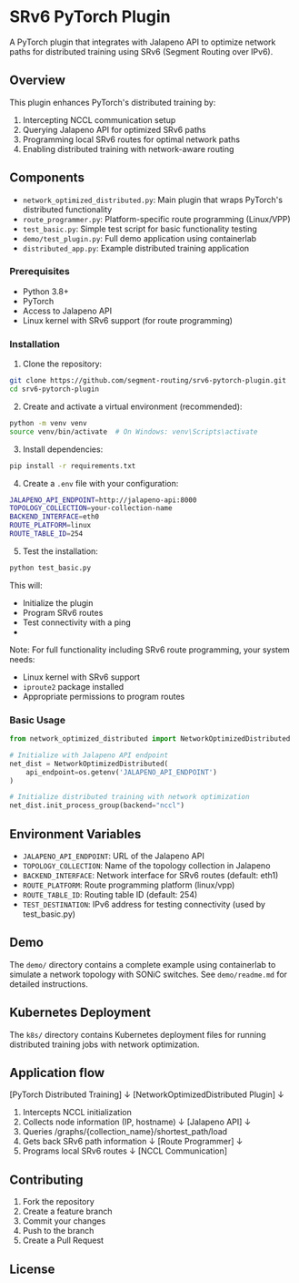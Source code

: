 # SRv6 PyTorch Plugin

A PyTorch plugin that integrates with Jalapeno API to optimize network paths for distributed training using SRv6 (Segment Routing over IPv6).

## Overview

This plugin enhances PyTorch's distributed training by:
1. Intercepting NCCL communication setup
2. Querying Jalapeno API for optimized SRv6 paths
3. Programming local SRv6 routes for optimal network paths
4. Enabling distributed training with network-aware routing

## Components

- `network_optimized_distributed.py`: Main plugin that wraps PyTorch's distributed functionality
- `route_programmer.py`: Platform-specific route programming (Linux/VPP)
- `test_basic.py`: Simple test script for basic functionality testing
- `demo/test_plugin.py`: Full demo application using containerlab
- `distributed_app.py`: Example distributed training application

### Prerequisites

- Python 3.8+
- PyTorch
- Access to Jalapeno API
- Linux kernel with SRv6 support (for route programming)

### Installation

1. Clone the repository:
```bash
git clone https://github.com/segment-routing/srv6-pytorch-plugin.git
cd srv6-pytorch-plugin
```

2. Create and activate a virtual environment (recommended):
```bash
python -m venv venv
source venv/bin/activate  # On Windows: venv\Scripts\activate
```

3. Install dependencies:
```bash
pip install -r requirements.txt
```

4. Create a `.env` file with your configuration:
```bash
JALAPENO_API_ENDPOINT=http://jalapeno-api:8000
TOPOLOGY_COLLECTION=your-collection-name
BACKEND_INTERFACE=eth0
ROUTE_PLATFORM=linux
ROUTE_TABLE_ID=254
```

5. Test the installation:
```bash
python test_basic.py
```

This will:
- Initialize the plugin
- Program SRv6 routes
- Test connectivity with a ping
- 
Note: For full functionality including SRv6 route programming, your system needs:
- Linux kernel with SRv6 support
- `iproute2` package installed
- Appropriate permissions to program routes

### Basic Usage

```python
from network_optimized_distributed import NetworkOptimizedDistributed

# Initialize with Jalapeno API endpoint
net_dist = NetworkOptimizedDistributed(
    api_endpoint=os.getenv('JALAPENO_API_ENDPOINT')
)

# Initialize distributed training with network optimization
net_dist.init_process_group(backend="nccl")
```

## Environment Variables

- `JALAPENO_API_ENDPOINT`: URL of the Jalapeno API
- `TOPOLOGY_COLLECTION`: Name of the topology collection in Jalapeno
- `BACKEND_INTERFACE`: Network interface for SRv6 routes (default: eth1)
- `ROUTE_PLATFORM`: Route programming platform (linux/vpp)
- `ROUTE_TABLE_ID`: Routing table ID (default: 254)
- `TEST_DESTINATION`: IPv6 address for testing connectivity (used by test_basic.py)

## Demo

The `demo/` directory contains a complete example using containerlab to simulate a network topology with SONiC switches. See `demo/readme.md` for detailed instructions.

## Kubernetes Deployment

The `k8s/` directory contains Kubernetes deployment files for running distributed training jobs with network optimization.

## Application flow

[PyTorch Distributed Training]
        ↓
[NetworkOptimizedDistributed Plugin]
        ↓
1. Intercepts NCCL initialization
2. Collects node information (IP, hostname)
        ↓
[Jalapeno API]
        ↓
3. Queries /graphs/{collection_name}/shortest_path/load
4. Gets back SRv6 path information
        ↓
[Route Programmer]
        ↓
5. Programs local SRv6 routes
        ↓
[NCCL Communication]

## Contributing

1. Fork the repository
2. Create a feature branch
3. Commit your changes
4. Push to the branch
5. Create a Pull Request

## License


